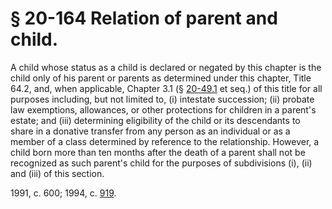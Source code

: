 # § 20-164 Relation of parent and child.

<p>A child whose status as a child is declared or negated by this chapter is the child only of his parent or parents as determined under this chapter, Title 64.2, and, when applicable, Chapter 3.1 (§ <a href='http://law.lis.virginia.gov/vacode/20-49.1/'>20-49.1</a> et seq.) of this title for all purposes including, but not limited to, (i) intestate succession; (ii) probate law exemptions, allowances, or other protections for children in a parent's estate; and (iii) determining eligibility of the child or its descendants to share in a donative transfer from any person as an individual or as a member of a class determined by reference to the relationship. However, a child born more than ten months after the death of a parent shall not be recognized as such parent's child for the purposes of subdivisions (i), (ii) and (iii) of this section.</p><p>1991, c. 600; 1994, c. <a href='http://lis.virginia.gov/cgi-bin/legp604.exe?941+ful+CHAP0919'>919</a>.</p>